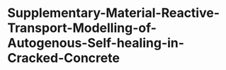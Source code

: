 # Supplementary-Material-Reactive-Transport-Modelling-of-Autogenous-Self-healing-in-Cracked-Concrete